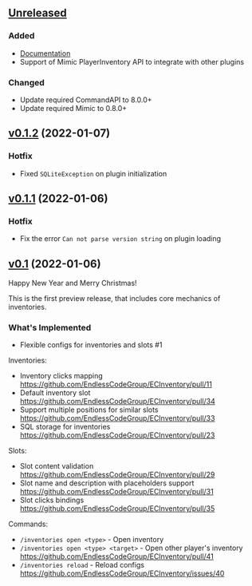 ## [Unreleased]

### Added

- [Documentation](https://endlesscodegroup.github.io/ECInventory/docs/intro)
- Support of Mimic PlayerInventory API to integrate with other plugins

### Changed

- Update required CommandAPI to 8.0.0+
- Update required Mimic to 0.8.0+

## [v0.1.2] (2022-01-07)

### Hotfix

- Fixed `SQLiteException` on plugin initialization

## [v0.1.1] (2022-01-06)

### Hotfix

- Fix the error `Can not parse version string` on plugin loading

## [v0.1] (2022-01-06)

Happy New Year and Merry Christmas!

This is the first preview release, that includes core mechanics of inventories.

### What's Implemented

- Flexible configs for inventories and slots #1

Inventories:
* Inventory clicks mapping https://github.com/EndlessCodeGroup/ECInventory/pull/11
* Default inventory slot https://github.com/EndlessCodeGroup/ECInventory/pull/34
* Support multiple positions for similar slots https://github.com/EndlessCodeGroup/ECInventory/pull/33
* SQL storage for inventories https://github.com/EndlessCodeGroup/ECInventory/pull/23

Slots:
* Slot content validation https://github.com/EndlessCodeGroup/ECInventory/pull/29
* Slot name and description with placeholders support https://github.com/EndlessCodeGroup/ECInventory/pull/31
* Slot clicks bindings https://github.com/EndlessCodeGroup/ECInventory/pull/35

Commands:
* `/inventories open <type>` - Open inventory
* `/inventories open <type> <target>` - Open other player's inventory https://github.com/EndlessCodeGroup/ECInventory/pull/41
* `/inventories reload` - Reload configs https://github.com/EndlessCodeGroup/ECInventory/issues/40

[Unreleased]: https://github.com/EndlessCodeGroup/ECInventory/compare/v0.1.2...HEAD
[v0.1.2]: https://github.com/EndlessCodeGroup/ECInventory/compare/v0.1.1...v0.1.2
[v0.1.1]: https://github.com/EndlessCodeGroup/ECInventory/compare/v0.1...v0.1.1
[v0.1]: https://github.com/EndlessCodeGroup/ECInventory/commits/v0.1
